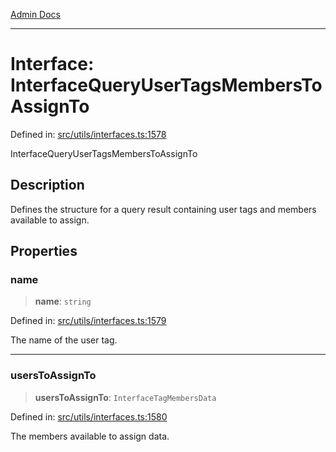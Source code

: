 [Admin Docs](/)

---

# Interface: InterfaceQueryUserTagsMembersToAssignTo

Defined in: [src/utils/interfaces.ts:1578](https://github.com/PalisadoesFoundation/talawa-admin/blob/main/src/utils/interfaces.ts#L1578)

InterfaceQueryUserTagsMembersToAssignTo

## Description

Defines the structure for a query result containing user tags and members available to assign.

## Properties

### name

> **name**: `string`

Defined in: [src/utils/interfaces.ts:1579](https://github.com/PalisadoesFoundation/talawa-admin/blob/main/src/utils/interfaces.ts#L1579)

The name of the user tag.

---

### usersToAssignTo

> **usersToAssignTo**: `InterfaceTagMembersData`

Defined in: [src/utils/interfaces.ts:1580](https://github.com/PalisadoesFoundation/talawa-admin/blob/main/src/utils/interfaces.ts#L1580)

The members available to assign data.
